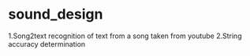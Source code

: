 # sound_design
1.Song2text recognition of text from a song taken from youtube
2.String accuracy determination
